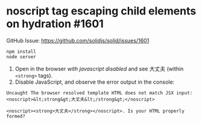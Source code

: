 noscript tag escaping child elements on hydration #1601
========================================================================

GitHub Issue: https://github.com/solidjs/solid/issues/1601

```
npm install
node server
```

1. Open in the browser *with javascript disabled* and see 大丈夫 (within `<strong>` tags).
2. Disable JavaScript, and observe the error output in the console:

```
Uncaught The browser resolved template HTML does not match JSX input:
<noscript>&lt;strong&gt;大丈夫&lt;/strong&gt;</noscript>

<noscript><strong>大丈夫</strong></noscript>. Is your HTML properly formed?
```
